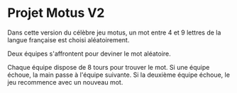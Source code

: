 # Projet Motus V2

Dans cette version du célèbre jeu motus, un mot entre 4 et 9 lettres de la langue française est choisi aléatoirement.

Deux équipes s'affrontent pour deviner le mot aléatoire.

Chaque équipe dispose de 8 tours pour trouver le mot. Si une équipe échoue, la main passe à l'équipe suivante. Si la deuxième équipe échoue, le jeu recommence avec un nouveau mot.
